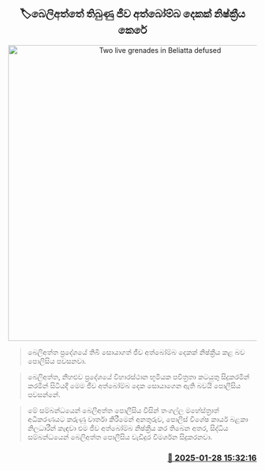 <p align='center'><b><h2 align='center' title='Two live grenades in Beliatta defused'>🏷බෙලිඅත්තේ තිබුණු ජීව අත්බෝම්බ දෙකක් නිෂ්ක්‍රීය කෙරේ</h2></b></p>
<p align='center'><img src='https://helakuru.sgp1.cdn.digitaloceanspaces.com/esana/images/lib/srilanka-police[1].jpg' width='600' alt='Two live grenades in Beliatta defused'></p>

> බෙලිඅත්ත ප්‍රදේශයේ තිබී සොයාගත් ජීව අත්බෝම්බ දෙකක් නිෂ්ක්‍රීය කළ බව පොලිසිය පවසනවා.

> බෙලිඅත්ත, නිහළුව ප්‍රදේශයේ විහාරස්ථාන භූමියක පවිත්‍රතා කටයුතු සිදුකරමින් කරමින් සිටියදී මෙම ජීව අත්බෝම්බ දෙක සොයාගෙන ඇති බවයි පොලීසිය පවසන්නේ. 

> මේ සම්බන්ධයෙන් බෙලිඅත්ත පොලීසිය විසින් තංගල්ල මහේස්ත්‍රාත් අධිකරණයට කරුණු වාර්තා කිරීමෙන් අනතුරුව, පොලිස් විශේෂ කාර්ය බළකා නිලධාරීන් කැඳවා එම ජීව අත්බෝම්බ නිෂ්ක්‍රීය කර තිබෙන අතර, සිද්ධිය සම්බන්ධයෙන් බෙලිඅත්ත පොලීසිය වැඩිදුර විමර්ශන සිදුකරනවා.



<h3 align='right'><a href='https://www.helakuru.lk/esana/p/106956/'>📅 2025-01-28 15:32:16</a></h3>
